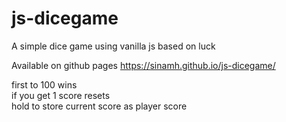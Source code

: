 # js-dicegame

A simple dice game using vanilla js based on luck

Available on github pages
https://sinamh.github.io/js-dicegame/

first to 100 wins\
if you get 1 score resets\
hold to store current score as player score
